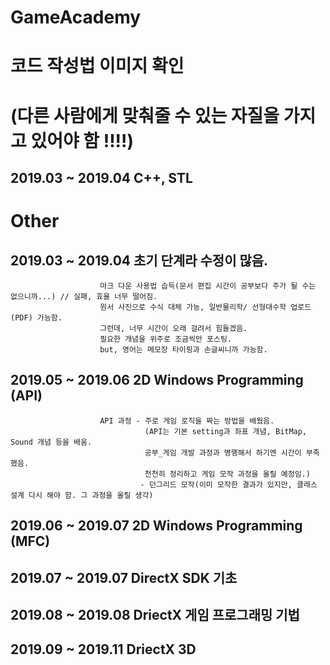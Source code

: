 # GameAcademy
# 코드 작성법 이미지 확인
# (다른 사람에게 맞춰줄 수 있는 자질을 가지고 있어야 함 !!!!)

## 2019.03 ~ 2019.04 C++, STL



# Other

## 2019.03 ~ 2019.04 초기 단계라 수정이 많음.
                        마크 다운 사용법 습득(문서 편집 시간이 공부보다 주가 될 수는 없으니까...) // 실패, 효율 너무 떨어짐.
                        원서 사진으로 수식 대체 가능, 일반물리학/ 선형대수학 업로드(PDF) 가능함.
                        그런데, 너무 시간이 오래 걸려서 힘들겠음.
                        필요한 개념을 위주로 조금씩만 포스팅.
                        but, 영어는 메모장 타이핑과 손글씨니까 가능함.

## 2019.05 ~ 2019.06 2D Windows Programming (API)
                        API 과정 - 주로 게임 로직을 짜는 방법을 배웠음.
                                  (API는 기본 setting과 좌표 개념, BitMap, Sound 개념 등을 배움.
                                  공부_게임 개발 과정과 병행해서 하기엔 시간이 부족했음.
                                  천천히 정리하고 게임 모작 과정을 올릴 예정임.)
                                 - 던그리드 모작(이미 모작한 결과가 있지만, 클래스 설계 다시 해야 함. 그 과정을 올릴 생각)
                                  
## 2019.06 ~ 2019.07 2D Windows Programming (MFC)

## 2019.07 ~ 2019.07 DirectX SDK 기초
## 2019.08 ~ 2019.08 DriectX 게임 프로그래밍 기법
## 2019.09 ~ 2019.11 DriectX 3D
